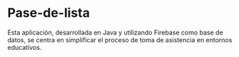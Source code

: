 # Pase-de-lista
Esta aplicación, desarrollada en Java y utilizando Firebase como base de datos, se centra en simplificar el proceso de toma de asistencia en entornos educativos.
